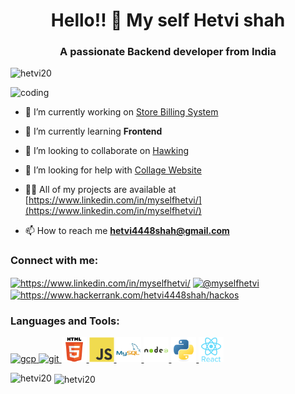 <h1 align="center">Hello!! 🙋 My self Hetvi shah</h1>
<h3 align="center">A passionate Backend developer from India</h3>


<p align="left"> <img src="https://komarev.com/ghpvc/?username=hetvi20&label=Profile%20views&color=0e75b6&style=flat" alt="hetvi20" /> </p>

<img alt="coding" width="400px" src="https://media.tenor.com/2SeTinGEKNQAAAAd/codelikeagirl.gif">

- 🔭 I’m currently working on [Store Billing System](https://github.com/hetvi20/billing-software-python-tkinter)

- 🌱 I’m currently learning **Frontend**

- 👯 I’m looking to collaborate on [Hawking](https://hawkev.in/)

- 🤝 I’m looking for help with [Collage Website](https://www.gphimatnagar.in/)

- 👨‍💻 All of my projects are available at [https://www.linkedin.com/in/myselfhetvi/](https://www.linkedin.com/in/myselfhetvi/)

- 📫 How to reach me **hetvi4448shah@gmail.com**

<h3 align="left">Connect with me:</h3>
<p align="left">
<a href="https://linkedin.com/in/https://www.linkedin.com/in/myselfhetvi/" target="blank"><img align="center" src="https://raw.githubusercontent.com/rahuldkjain/github-profile-readme-generator/master/src/images/icons/Social/linked-in-alt.svg" alt="https://www.linkedin.com/in/myselfhetvi/" height="30" width="40" /></a>
<a href="https://instagram.com/@myselfhetvi" target="blank"><img align="center" src="https://raw.githubusercontent.com/rahuldkjain/github-profile-readme-generator/master/src/images/icons/Social/instagram.svg" alt="@myselfhetvi" height="30" width="40" /></a>
<a href="https://www.hackerrank.com/https://www.hackerrank.com/hetvi4448shah/hackos" target="blank"><img align="center" src="https://raw.githubusercontent.com/rahuldkjain/github-profile-readme-generator/master/src/images/icons/Social/hackerrank.svg" alt="https://www.hackerrank.com/hetvi4448shah/hackos" height="30" width="40" /></a>
</p>

<h3 align="left">Languages and Tools:</h3>
<p align="left"> <a href="https://cloud.google.com" target="_blank" rel="noreferrer"> <img src="https://www.vectorlogo.zone/logos/google_cloud/google_cloud-icon.svg" alt="gcp" width="40" height="40"/> </a> <a href="https://git-scm.com/" target="_blank" rel="noreferrer"> <img src="https://www.vectorlogo.zone/logos/git-scm/git-scm-icon.svg" alt="git" width="40" height="40"/> </a> <a href="https://www.w3.org/html/" target="_blank" rel="noreferrer"> <img src="https://raw.githubusercontent.com/devicons/devicon/master/icons/html5/html5-original-wordmark.svg" alt="html5" width="40" height="40"/> </a> <a href="https://developer.mozilla.org/en-US/docs/Web/JavaScript" target="_blank" rel="noreferrer"> <img src="https://raw.githubusercontent.com/devicons/devicon/master/icons/javascript/javascript-original.svg" alt="javascript" width="40" height="40"/> </a> <a href="https://www.mysql.com/" target="_blank" rel="noreferrer"> <img src="https://raw.githubusercontent.com/devicons/devicon/master/icons/mysql/mysql-original-wordmark.svg" alt="mysql" width="40" height="40"/> </a> <a href="https://nodejs.org" target="_blank" rel="noreferrer"> <img src="https://raw.githubusercontent.com/devicons/devicon/master/icons/nodejs/nodejs-original-wordmark.svg" alt="nodejs" width="40" height="40"/> </a> <a href="https://www.python.org" target="_blank" rel="noreferrer"> <img src="https://raw.githubusercontent.com/devicons/devicon/master/icons/python/python-original.svg" alt="python" width="40" height="40"/> </a> <a href="https://reactjs.org/" target="_blank" rel="noreferrer"> <img src="https://raw.githubusercontent.com/devicons/devicon/master/icons/react/react-original-wordmark.svg" alt="react" width="40" height="40"/> </a> </p>

<p><img align="left" src="https://github-readme-stats.vercel.app/api/top-langs?username=hetvi20&show_icons=true&locale=en&layout=compact" alt="hetvi20" /></p>

<p>&nbsp;<img align="center" src="https://github-readme-stats.vercel.app/api?username=hetvi20&show_icons=true&locale=en" alt="hetvi20" /></p>
